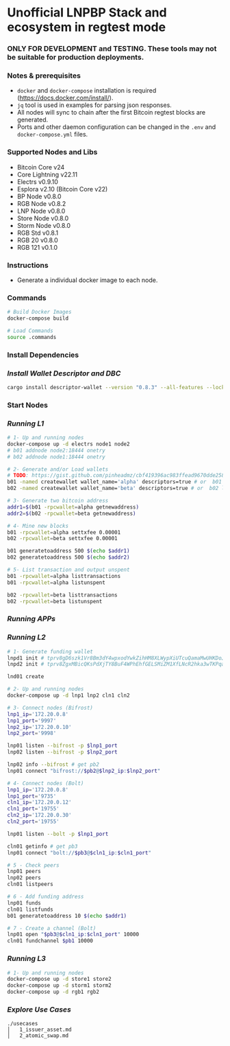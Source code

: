 # Unofficial LNPBP Stack and ecosystem in regtest mode

### ONLY FOR DEVELOPMENT and TESTING. These tools may not be suitable for production deployments.

### Notes & prerequisites

- `docker` and `docker-compose` installation is required (https://docs.docker.com/install/).
- `jq` tool is used in examples for parsing json responses.
- All nodes will sync to chain after the first Bitcoin regtest blocks are generated.
- Ports and other daemon configuration can be changed in the `.env` and `docker-compose.yml` files.

### Supported Nodes and Libs
* Bitcoin Core v24
* Core Lightning v22.11
* Electrs v0.9.10
* Esplora v2.10 (Bitcoin Core v22)
* BP Node v0.8.0
* RGB Node v0.8.2
* LNP Node v0.8.0
* Store Node v0.8.0
* Storm Node v0.8.0
* RGB Std v0.8.1
* RGB 20 v0.8.0
* RGB 121 v0.1.0


### Instructions

- Generate a individual docker image to each node.

### Commands

```bash
# Build Docker Images
docker-compose build

# Load Commands
source .commands
```

### Install Dependencies

### _Install Wallet Descriptor and DBC_
```bash
cargo install descriptor-wallet --version "0.8.3" --all-features --locked
```

### Start Nodes


### _Running L1_

```bash
# 1- Up and running nodes
docker-compose up -d electrs node1 node2
# b01 addnode node2:18444 onetry
# b02 addnode node1:18444 onetry

# 2- Generate and/or Load wallets
# TODO: https://gist.github.com/pinheadmz/cbf419396ac983ffead9670dde258a43
b01 -named createwallet wallet_name='alpha' descriptors=true # or  b01 loadwallet alpha
b02 -named createwallet wallet_name='beta' descriptors=true # or  b02 loadwallet beta

# 3- Generate two bitcoin address
addr1=$(b01 -rpcwallet=alpha getnewaddress)
addr2=$(b02 -rpcwallet=beta getnewaddress)

# 4- Mine new blocks
b01 -rpcwallet=alpha settxfee 0.00001
b02 -rpcwallet=beta settxfee 0.00001

b01 generatetoaddress 500 $(echo $addr1)
b02 generatetoaddress 500 $(echo $addr2)

# 5- List transaction and output unspent
b01 -rpcwallet=alpha listtransactions
b01 -rpcwallet=alpha listunspent

b02 -rpcwallet=beta listtransactions
b02 -rpcwallet=beta listunspent
```

### _Running APPs_


### _Running L2_

```bash
# 1- Generate funding wallet
lnpd1 init # tprv8gD6szk1Vr8Bm3dY4wpxodYwkZihHM8XLWypXiUTcuQamaMwUHKDoJZJfjY3kCCzRe9PUmeWz3UtQtPJnbJsykoarXpQrgNqu2vXUcydtR2
lnpd2 init # tprv8ZgxMBicQKsPdXjTY8BuF4WPhEhfGELSMiZM1XfLNcR2hka3wTKPqakbpMDHedYaRBJwPBeADqRnGPNHGCuqk9FUVmj5fJrzvbnoQPoTTTN

lnd01 create

# 2- Up and running nodes
docker-compose up -d lnp1 lnp2 cln1 cln2

# 3- Connect nodes (Bifrost)
lnp1_ip='172.20.0.8'
lnp1_port='9997'
lnp2_ip='172.20.0.10'
lnp2_port='9998'

lnp01 listen --bifrost -p $lnp1_port
lnp02 listen --bifrost -p $lnp2_port

lnp02 info --bifrost # get pb2
lnp01 connect "bifrost://$pb2@$lnp2_ip:$lnp2_port"

# 4- Connect nodes (Bolt)
lnp1_ip='172.20.0.8'
lnp1_port='9735'
cln1_ip='172.20.0.12'
cln1_port='19755'
cln2_ip='172.20.0.30'
cln2_port='19755'

lnp01 listen --bolt -p $lnp1_port

cln01 getinfo # get pb3
lnp01 connect "bolt://$pb3@$cln1_ip:$cln1_port"

# 5 - Check peers
lnp01 peers
lnp02 peers
cln01 listpeers

# 6 - Add funding address
lnp01 funds
cln01 listfunds
b01 generatetoaddress 10 $(echo $addr1)

# 7 - Create a channel (Bolt)
lnp01 open "$pb3@$cln1_ip:$cln1_port" 10000
cln01 fundchannel $pb1 10000

```
### _Running L3_

```bash
# 1- Up and running nodes
docker-compose up -d store1 store2
docker-compose up -d storm1 storm2
docker-compose up -d rgb1 rgb2
```

### _Explore Use Cases_

```
./usecases
│   1_issuer_asset.md
│   2_atomic_swap.md
```